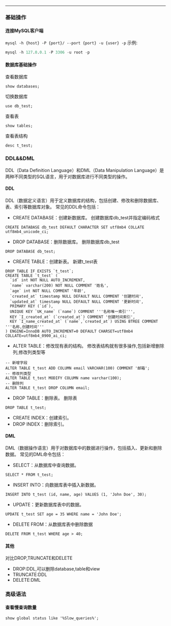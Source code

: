 
<article-title title="Mysql使用小祭巧"></article-title>

<article-meta date="2023年8月03日"></article-meta>

---  

### 基础操作

#### 连接MySQL客户端
`mysql -h {host} -P {port}/ --port {port} -u {user} -p`
示例:
```sql
mysql -h 127.0.0.1 -P 3306 -u root -p 
```

#### 数据库基础操作
查看数据库
```mysql
show databases;
```
切换数据库
```mysql
use db_test;
```
查看表
```mysql
show tables;
```
查看表结构
```mysql
desc t_test;
```

### DDL&&DML
DDL（Data Definition Language）和DML（Data Manipulation Language）是两种不同类型的SQL语言，用于对数据库进行不同类型的操作。

#### DDL
DDL（数据定义语言）用于定义数据库的结构，包括创建、修改和删除数据库、表、索引等数据库对象。
常见的DDL命令包括：

* CREATE DATABASE：创建新数据库。
  创建数据库db_test并指定编码格式
```mysql
CREATE DATABASE db_test DEFAULT CHARACTER SET utf8mb4 COLLATE utf8mb4_unicode_ci;
```
* DROP DATABASE：删除数据库。
  删除数据库db_test
```mysql
DROP DATABASE db_test;
```
* CREATE TABLE：创建新表。
  新建t_test表
```mysql
DROP TABLE IF EXISTS `t_test`;
CREATE TABLE `t_test` (
  `id` int NOT NULL AUTO_INCREMENT,
  `name` varchar(200) NOT NULL COMMENT '姓名',
  `age` int NOT NULL COMMENT '年龄',
  `created_at` timestamp NULL DEFAULT NULL COMMENT '创建时间',
  `updated_at` timestamp NULL DEFAULT NULL COMMENT '更新时间',
  PRIMARY KEY (`id`),
  UNIQUE KEY `UK_name` (`name`) COMMENT '''名称唯一索引''',
  KEY `I_created_at` (`created_at`) COMMENT '创建时间索引',
  KEY `I_name_created_at` (`name`,`created_at`) USING BTREE COMMENT '''名称,创建时间'''
) ENGINE=InnoDB AUTO_INCREMENT=0 DEFAULT CHARSET=utf8mb4 COLLATE=utf8mb4_0900_ai_ci;
```
* ALTER TABLE：修改现有表的结构。
  修改表结构就有很多操作,包括新增删除列,修改列类型等

```mysql
-- 新增字段
ALTER TABLE t_test ADD COLUMN email VARCHAR(100) COMMENT '邮箱';
-- 修改列类型
ALTER TABLE t_test MODIFY COLUMN name varchar(100);
-- 删除列
ALTER TABLE t_test DROP COLUMN email;
```

* DROP TABLE：删除表。
  删除表
```mysql
DROP TABLE t_test;
```

* CREATE INDEX：创建索引。
* DROP INDEX：删除索引。

#### DML
DML（数据操作语言）用于对数据库中的数据进行操作，包括插入、更新和删除数据。
常见的DML命令包括：
* SELECT：从数据库中查询数据。
```mysql
SELECT * FROM t_test;
```
* INSERT INTO：向数据库表中插入新数据。
```mysql
INSERT INTO t_test (id, name, age) VALUES (1, 'John Doe', 30);
```
* UPDATE：更新数据库表中的数据。
```mysql
UPDATE t_test SET age = 35 WHERE name = 'John Doe';
```
* DELETE FROM：从数据库表中删除数据
```mysql
DELETE FROM t_test WHERE age > 40;
```

#### 其他
对比DROP,TRUNCATE和DELETE

* DROP:DDL,可以删除database,table和view
* TRUNCATE:DDL
* DELETE:DML


### 高级语法

#### 查看慢查询数量
```mysql
show global status like '%Slow_queries%';
```